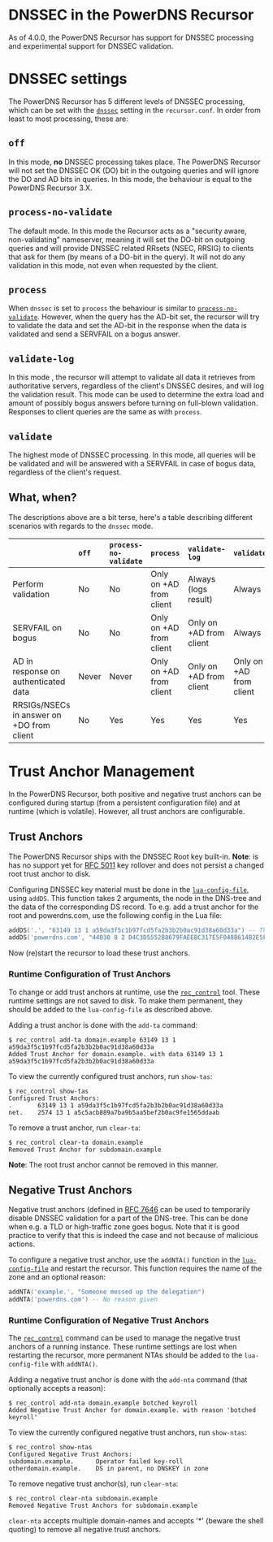# DNSSEC in the PowerDNS Recursor
As of 4.0.0, the PowerDNS Recursor has support for DNSSEC processing and
experimental support for DNSSEC validation.

# DNSSEC settings
The PowerDNS Recursor has 5 different levels of DNSSEC processing, which can be
set with the [`dnssec`](settings.md#dnssec) setting in the `recursor.conf`. In
order from least to most processing, these are:

## `off`
In this mode, **no** DNSSEC processing takes place. The PowerDNS Recursor will
not set the DNSSEC OK (DO) bit in the outgoing queries and will ignore the DO and
AD bits in queries. In this mode, the behaviour is equal to the PowerDNS Recursor
3.X.

## `process-no-validate`
The default mode. In this mode the Recursor acts as a "security aware, non-validating"
nameserver, meaning it will set the DO-bit on outgoing queries and will provide
DNSSEC related RRsets (NSEC, RRSIG) to clients that ask for them (by means of a
DO-bit in the query). It will not do any validation in this mode, not even when
requested by the client.

## `process`
When `dnssec` is set to `process` the behaviour is similar to [`process-no-validate`](#process-no-validate).
However, when the query has the AD-bit set, the recursor will try to validate the
data and set the AD-bit in the response when the data is validated and send a
SERVFAIL on a bogus answer.

## `validate-log`
In this mode , the recursor will attempt to validate all data it retrieves from
authoritative servers, regardless of the client's DNSSEC desires, and will log the
validation result. This mode can be used to determine the extra load and amount
of possibly bogus answers before turning on full-blown validation. Responses to
client queries are the same as with `process`.

## `validate`
The highest mode of DNSSEC processing. In this mode, all queries will be be validated
and will be answered with a SERVFAIL in case of bogus data, regardless of the
client's request.

## What, when?
The descriptions above are a bit terse, here's a table describing different scenarios
with regards to the `dnssec` mode.

|    | `off` | `process-no-validate` | `process` | `validate-log` | `validate` |
|:------------|:-------|:-------------|:-------------|:-------------|:-------------|
|Perform validation| No | No | Only on +AD from client | Always (logs result) | Always |
|SERVFAIL on bogus| No | No | Only on +AD from client | Only on +AD from client | Always |
|AD in response on authenticated data| Never | Never | Only on +AD from client | Only on +AD from client | Only on +AD from client |
|RRSIGs/NSECs in answer on +DO from client| No | Yes | Yes | Yes | Yes |

# Trust Anchor Management
In the PowerDNS Recursor, both positive and negative trust anchors can be configured
during startup (from a persistent configuration file) and at runtime (which is
volatile).
However, all trust anchors are configurable.

## Trust Anchors
The PowerDNS Recursor ships with the DNSSEC Root key built-in. **Note**: is has
no support yet for [RFC 5011](https://tools.ietf.org/html/rfc5011) key rollover
and does not persist a changed root trust anchor to disk.

Configuring DNSSEC key material must be done in the [`lua-config-file`](settings.md#lua-config-file),
using `addDS`. This function takes 2 arguments, the node in the DNS-tree and the
data of the corresponding DS record. To e.g. add a trust anchor for the root and
powerdns.com, use the following config in the Lua file:

```lua
addDS('.', "63149 13 1 a59da3f5c1b97fcd5fa2b3b2b0ac91d38a60d33a") -- This is not an ICANN root
addDS('powerdns.com', "44030 8 2 D4C3D5552B8679FAEEBC317E5F048B614B2E5F607DC57F1553182D49 AB2179F7")
```

Now (re)start the recursor to load these trust anchors.

### Runtime Configuration of Trust Anchors
To change or add trust anchors at runtime, use the [`rec_control`](running.md)
tool. These runtime settings are not saved to disk. To make them permanent, they
should be added to the `lua-config-file` as described above.

Adding a trust anchor is done with the `add-ta` command:

```
$ rec_control add-ta domain.example 63149 13 1 a59da3f5c1b97fcd5fa2b3b2b0ac91d38a60d33a
Added Trust Anchor for domain.example. with data 63149 13 1 a59da3f5c1b97fcd5fa2b3b2b0ac91d38a60d33a
```

To view the currently configured trust anchors, run `show-tas`:

```
$ rec_control show-tas
Configured Trust Anchors:
.       63149 13 1 a59da3f5c1b97fcd5fa2b3b2b0ac91d38a60d33a
net.    2574 13 1 a5c5acb889a7ba9b5aa5bef2b0ac9fe1565ddaab
```

To remove a trust anchor, run `clear-ta`:

```
$ rec_control clear-ta domain.example
Removed Trust Anchor for subdomain.example
```

**Note**: The root trust anchor cannot be removed in this manner.

## Negative Trust Anchors
Negative trust anchors (defined in [RFC 7646](https://tools.ietf.org/html/rfc7646)
can be used to temporarily disable DNSSEC validation for a part of the DNS-tree.
This can be done when e.g. a TLD or high-traffic zone goes bogus. Note that it is
good practice to verify that this is indeed the case and not because of malicious
actions.

To configure a negative trust anchor, use the `addNTA()` function in the
[`lua-config-file`](settings.md#lua-config-file) and restart the recursor. This
function requires the name of the zone and an optional reason:

```lua
addNTA('example.', "Someone messed up the delegation")
addNTA('powerdns.com') -- No reason given
```

### Runtime Configuration of Negative Trust Anchors
The [`rec_control`](running.md) command can be used to manage the negative trust
anchors of a running instance. These runtime settings are lost when restarting
the recursor, more permanent NTAs should be added to the `lua-config-file` with
`addNTA()`.

Adding a negative trust anchor is done with the `add-nta` command (that optionally
accepts a reason):

```
$ rec_control add-nta domain.example botched keyroll
Added Negative Trust Anchor for domain.example. with reason 'botched keyroll'
```

To view the currently configured negative trust anchors, run `show-ntas`:

```
$ rec_control show-ntas
Configured Negative Trust Anchors:
subdomain.example.      Operator failed key-roll
otherdomain.example.    DS in parent, no DNSKEY in zone
```

To remove negative trust anchor(s), run `clear-nta`:

```
$ rec_control clear-nta subdomain.example
Removed Negative Trust Anchors for subdomain.example
```

`clear-nta` accepts multiple domain-names and accepts '*' (beware the shell quoting)
to remove all negative trust anchors.
